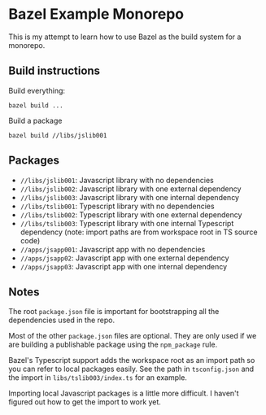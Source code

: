 # Bazel Example Monorepo

This is my attempt to learn how to use Bazel as the build system for a monorepo.

## Build instructions

Build everything:

```shell
bazel build ...
```

Build a package

```shell
bazel build //libs/jslib001
```

## Packages

- `//libs/jslib001`: Javascript library with no dependencies
- `//libs/jslib002`: Javascript library with one external dependency
- `//libs/jslib003`: Javascript library with one internal dependency
- `//libs/tslib001`: Typescript library with no dependencies
- `//libs/tslib002`: Typescript library with one external dependency
- `//libs/tslib003`: Typescript library with one internal Typescript dependency (note: import paths are from workspace root in TS source code)
- `//apps/jsapp001`: Javascript app with no dependencies
- `//apps/jsapp02`: Javascript app with one external dependency
- `//apps/jsapp03`: Javascript app with one internal dependency

## Notes

The root `package.json` file is important for bootstrapping all the dependencies used in the repo.

Most of the other `package.json` files are optional. They are only used if we are building a publishable package using the `npm_package` rule.

Bazel's Typescript support adds the workspace root as an import path so you can refer to local packages easily. See the path in `tsconfig.json` and the import in `libs/tslib003/index.ts` for an example.

Importing local Javascript packages is a little more difficult. I haven't figured out how to get the import to work yet.
